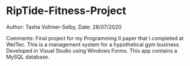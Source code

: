 # RipTide-Fitness-Project
Author: Tasha Vollmer-Selby,
Date:   28/07/2020

Comments:
Final project for my Programming II paper that I completed at WelTec. 
This is a management system for a hypothetical gym business.
Developed in Visual Studio using Windows Forms.
This app contains a MySQL database. 
